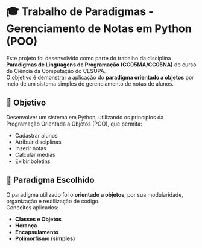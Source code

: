 
# 🎓 Trabalho de Paradigmas - Gerenciamento de Notas em Python (POO)

Este projeto foi desenvolvido como parte do trabalho da disciplina **Paradigmas de Linguagens de Programação (CC05MA/CC05NA)** do curso de Ciência da Computação do CESUPA.  
O objetivo é demonstrar a aplicação do **paradigma orientado a objetos** por meio de um sistema simples de gerenciamento de notas de alunos.

## 📌 Objetivo
Desenvolver um sistema em Python, utilizando os princípios da Programação Orientada a Objetos (POO), que permita:
- Cadastrar alunos
- Atribuir disciplinas
- Inserir notas
- Calcular médias
- Exibir boletins

## 🧠 Paradigma Escolhido

O paradigma utilizado foi o **orientado a objetos**, por sua modularidade, organização e reutilização de código.  
Conceitos aplicados:
- **Classes e Objetos**
- **Herança**
- **Encapsulamento**
- **Polimorfismo (simples)**
